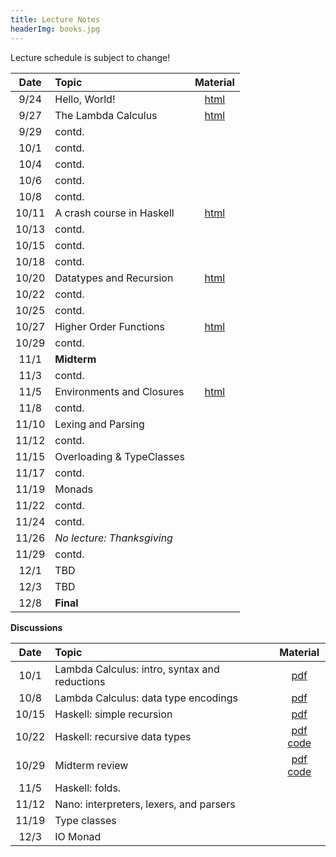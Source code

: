 ```yaml
---
title: Lecture Notes
headerImg: books.jpg
---
```


Lecture schedule is subject to change!

| Date       | Topic                           | Material                  |
|:----------:|:--------------------------------|:-------------------------:|
| 9/24       | Hello, World!                   | [html][lec0]              |            
| 9/27       | The Lambda Calculus             | [html][lec1]              |
| 9/29       | contd.                          |                           |
| 10/1       | contd.                          |                           |
| 10/4       | contd.                          |                           |
| 10/6       | contd.                          |                           |
| 10/8       | contd.                          |                           |
| 10/11      | A crash course in Haskell       | [html][lec2]              |
| 10/13      | contd.                          |                           |
| 10/15      | contd.                          |                           |
| 10/18      | contd.                          |                           |
| 10/20      | Datatypes and Recursion         | [html][lec3]              |
| 10/22      | contd.                          |                           |
| 10/25      | contd.                          |                           |
| 10/27      | Higher Order Functions          |  [html][lec4]             |
| 10/29      | contd.                          |                           |
| 11/1       | **Midterm**                     |                           |
| 11/3       | contd.                          |                           |
| 11/5       | Environments and Closures       |  [html][lec5]             |
| 11/8       | contd.                          |                           |
| 11/10      | Lexing and Parsing              |                           |
| 11/12      | contd.                          |                           |
| 11/15      | Overloading & TypeClasses       |                           |
| 11/17      | contd.                          |                           |
| 11/19      | Monads                          |                           |
| 11/22      | contd.                          |                           |
| 11/24      | contd.                          |                           |
| 11/26      |  *No lecture: Thanksgiving*     |                           |
| 11/29      | contd.                          |                           |
| 12/1       | TBD                             |                           |
| 12/3       | TBD                             |                           |
| 12/8       | **Final**                       |                           |


**Discussions**

| Date       | Topic                                           | Material                  |
|:----------:|:------------------------------------------------|:-------------------------:|
| 10/1       | Lambda Calculus: intro, syntax and reductions   | [pdf][disc1]              |
| 10/8       | Lambda Calculus: data type encodings            | [pdf][disc2]              |
| 10/15      | Haskell: simple recursion                       | [pdf][disc3]              |
| 10/22      | Haskell: recursive data types                   | [pdf][disc4] [code][disc4code] |
| 10/29      | Midterm review                                  | [pdf][disc5] [code][disc5code] |
| 11/5       | Haskell: folds.                                 |                           |
| 11/12      | Nano: interpreters, lexers, and parsers         |                           |
| 11/19      | Type classes                                    |                           |
| 12/3       | IO Monad                                        |                           |


[lec0]: lectures/00-hello.html
[lec1]: lectures/01-lambda.html
[lec2]: lectures/02-haskell.html
[lec3]: lectures/03-datatypes.html
[lec4]: lectures/04-hof.html
[lec5]: lectures/05-closure.html
[lec6]: lectures/06-parsing.html
[lec7]: lectures/07-classes.html
[lec8]: lectures/08-monads.html
[lec9]: lectures/09-types.html
[soundness]: lectures/soundness.html
[mock-final]: https://github.com/cse130-assignments/mock-final

[disc1]: /static/raw/discussion-week-01.pdf
[disc2]: /static/raw/discussion-week-02.pdf
[disc3]: /static/raw/discussion-week-03.pdf
[disc3code]: /static/raw/discussion-week-03.hs
[disc4]: /static/raw/discussion-week-04.pdf
[disc4code]: /static/raw/discussion-week-04.hs
[disc5]: /static/raw/discussion-week-05.pdf
[disc5code]: /static/raw/discussion-week-05.hs
[disc6]: /static/raw/discussion-week-06.pdf
[disc6code]: /static/raw/discussion-week-06.hs
[disc7]: /static/raw/discussion-week-07.pdf
[disc8]: /static/raw/discussion-week-08.pdf
[disc8code]: /static/raw/discussion-week-08.hs
[disc9]: /static/raw/discussion-week-09.pdf

[parsing]: https://github.com/cse130-sp18/arith
[elsa]: https://github.com/ucsd-progsys/elsa
